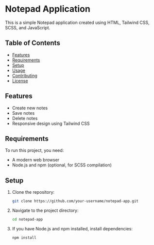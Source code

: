 # Notepad Application

This is a simple Notepad application created using HTML, Tailwind CSS, SCSS, and JavaScript.

## Table of Contents

- [Features](#features)
- [Requirements](#requirements)
- [Setup](#setup)
- [Usage](#usage)
- [Contributing](#contributing)
- [License](#license)

## Features

- Create new notes
- Save notes
- Delete notes
- Responsive design using Tailwind CSS

## Requirements

To run this project, you need:

- A modern web browser
- Node.js and npm (optional, for SCSS compilation)

## Setup

1. Clone the repository:

   ```bash
   git clone https://github.com/your-username/notepad-app.git
   ```
2. Navigate to the project directory:
   ```bash
   cd notepad-app
    ```
3. If you have Node.js and npm installed, install dependencies:
    ```bash
   npm install
    ```
    
